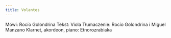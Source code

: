 ```yaml
---
title: Volantes
---
```


Mówi: Rocío Golondrina
Tekst: Viola
Tłumaczenie: Rocío Golondrina i Miguel Manzano
Klarnet, akordeon, piano: Etnorozrabiaka
